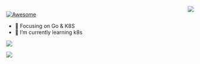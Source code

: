 <img align="right" src="https://github-readme-stats.vercel.app/api?username=1ch0&show_icons=true&icon_color=CE1D2D&text_color=718096&bg_color=ffffff&hide_title=true" />

[![Awesome](https://awesome.re/badge.svg)](https://awesome.re)
<!-- ### Hi there 👋 -->
- :orange_book: Focusing on Go & K8S
- 🌱 I’m currently learning k8s 


<!--
**1ch0/1ch0** is a ✨ _special_ ✨ repository because its `README.md` (this file) appears on your GitHub profile.

Here are some ideas to get you started:

- 🔭 I’m currently working on ...
- 🌱 I’m currently learning ...
- 👯 I’m looking to collaborate on ...
- 🤔 I’m looking for help with ...
- 💬 Ask me about ...
- 📫 How to reach me: ...
- 😄 Pronouns: ...
- ⚡ Fun fact: ...
- :orange_book: Focusing on Go & PHP
- :hammer: Technology blogger
- :ram: Founder the PHP-Z
- :meat_on_bone: Meat lover
-->

[![](https://img.shields.io/badge/Golang-1E90FF?style=flat-square&logo=go&logoColor=white)](#)
<!-- [![](https://img.shields.io/badge/-JavaScript-red?style=flat-square&logo=javascript&logoColor=white)](#) -->
[![](https://img.shields.io/badge/bilibili-fb7299?style=flat-square&logo=Bilibili&logoColor=white)](#)
<!-- [![](https://img.shields.io/badge/vue-4FC08D?style=flat-square&logo=Vue.js&logoColor=white)](#)
[![](https://img.shields.io/badge/react-61DAFB?style=flat-square&logo=react&logoColor=white)](#) -->
<!-- [![](https://img.shields.io/badge/golang-000000?style=flat-square&logo=jetbrains)](#) -->
